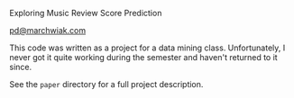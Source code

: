 Exploring Music Review Score Prediction

pd@marchwiak.com

This code was written as a project for a data mining class.
Unfortunately, I never got it quite working during the semester
and haven't returned to it since. 

See the `paper` directory for a full project description.